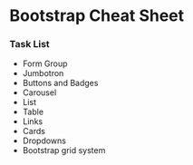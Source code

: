 # Bootstrap Cheat Sheet

### Task List
* Form Group
* Jumbotron
* Buttons and Badges
* Carousel
* List
* Table
* Links
* Cards
* Dropdowns
* Bootstrap grid system
